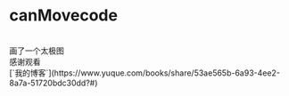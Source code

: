 # canMovecode
  <br>
画了一个太极图 <br>
感谢观看 <br>
[`我的博客`](https://www.yuque.com/books/share/53ae565b-6a93-4ee2-8a7a-51720bdc30dd?#)

